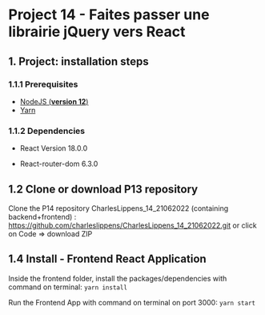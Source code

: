 # Project 14 - Faites passer une librairie jQuery vers React
 
## 1. Project: installation steps

### 1.1.1 Prerequisites

- [NodeJS (**version 12**)](https://nodejs.org/en/)
- [Yarn](https://yarnpkg.com/)

### 1.1.2 Dependencies

- React Version 18.0.0

- React-router-dom 6.3.0

## 1.2 Clone or download P13 repository

Clone the P14 repository CharlesLippens_14_21062022 (containing backend+frontend) : https://github.com/charleslippens/CharlesLippens_14_21062022.git or click on Code => download ZIP

## 1.4 Install - Frontend React Application

Inside the frontend folder, install the packages/dependencies with command on terminal: `yarn install`

Run the Frontend App with command on terminal on port 3000: `yarn start`



